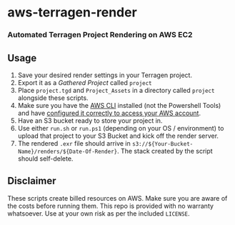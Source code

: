 # aws-terragen-render
### Automated Terragen Project Rendering on AWS EC2

## Usage
  1. Save your desired render settings in your Terragen project.
  2. Export it as a *Gathered Project* called `project`
  3. Place `project.tgd` and `Project_Assets` in a directory called `project` alongside these scripts.
  4. Make sure you have the [AWS CLI](https://aws.amazon.com/cli/) installed (not the Powershell Tools) and have [configured it correctly to access your AWS account](http://docs.aws.amazon.com/cli/latest/userguide/cli-chap-getting-started.html).
  5. Have an S3 bucket ready to store your project in.
  5. Use either `run.sh` or `run.ps1` (depending on your OS / environment) to upload that project to your S3 Bucket and kick off the render server.
  6. The rendered `.exr` file should arrive in `s3://${Your-Bucket-Name}/renders/${Date-Of-Render}`. The stack created by the script should self-delete.

## Disclaimer
These scripts create billed resources on AWS. Make sure you are aware of the costs before running them. This repo is provided with no warranty whatsoever. Use at your own risk as per the included `LICENSE`.
